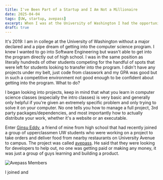 ```yaml
---
title: I've Been Part of a Startup and I Am Not a Millionaire
date: 2025-04-04
tags: [UW, startup, avepass]
excerpt: When I was at the University of Washington I had the opportunity to work with some friends on a startup app that offered food delivery. It ended up dying and I made no money, so why did I do it, what did I learn, and would I do it again?
draft: true
---
```


It's 2019: I am in college at the University of Washington without a major declared and a pipe dream of getting into the computer science program. I knew I wanted to go into Software Engineering but wasn't able to get into the program directly out of high school. I was in the same position as literally hundreds of other students competing for the handful of spots that were left for students looking to transfer into the program. I didn't have any projects under my belt, just code from classwork and my GPA was good but in such a competitive environment not good enough to be confident about getting into the program. What to do?

I began looking into projects, keep in mind that what you learn in computer science classes (especially the intro classes) is very basic and generally only helpful if you're given an extremely specific problem and only trying to solve it on your computer. No one tells you how to manage a full project, 3rd party packages/dependencies, and most importantly how to actually distribute your work, whether it's a website or an executable.

Enter [Ginsu Eddy](https://www.linkedin.com/in/ginsu-eddy/), a friend of mine from high school that had recently joined a group of upperclassmen UW students who were working on a project to take orders and deliver food from nearby restaurants on University Avenue to campus. The project was called [avepass](https://www.linkedin.com/company/avepass/posts/?feedView=all). He said that they were looking for developers to help out, no one was getting paid or making any money, it was just a group of guys learning and building a product.

![Avepass Members](/images/avepass-folks.png "The Avepass group at a dinner, I'm the handsome one (2nd from left)")

I joined and 